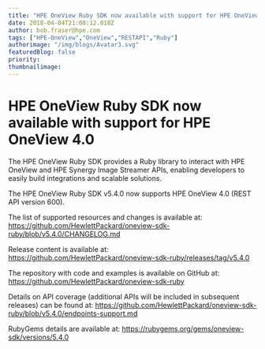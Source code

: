 ```yaml
---
title: "HPE OneView Ruby SDK now available with support for HPE OneView 4.0"
date: 2018-04-04T21:08:12.018Z
author: bob.fraser@hpe.com 
tags: ["HPE-OneView","OneView","RESTAPI","Ruby"]
authorimage: "/img/blogs/Avatar3.svg"
featuredBlog: false
priority:
thumbnailimage:
---
```

# HPE OneView Ruby SDK now available with support for HPE OneView 4.0

The HPE OneView Ruby SDK provides a Ruby library to interact with HPE OneView and HPE Synergy Image Streamer APIs, enabling developers to easily build integrations and scalable solutions.

The HPE OneView Ruby SDK v5.4.0 now supports HPE OneView 4.0 (REST API version 600).

The list of supported resources and changes is available at: <https://github.com/HewlettPackard/oneview-sdk-ruby/blob/v5.4.0/CHANGELOG.md>

Release content is available at: <https://github.com/HewlettPackard/oneview-sdk-ruby/releases/tag/v5.4.0>

The repository with code and examples is available on GitHub at: <https://github.com/HewlettPackard/oneview-sdk-ruby>

Details on API coverage (additional APIs will be included in subsequent releases) can be found at: <https://github.com/HewlettPackard/oneview-sdk-ruby/blob/v5.4.0/endpoints-support.md>

RubyGems details are available at: <https://rubygems.org/gems/oneview-sdk/versions/5.4.0>
